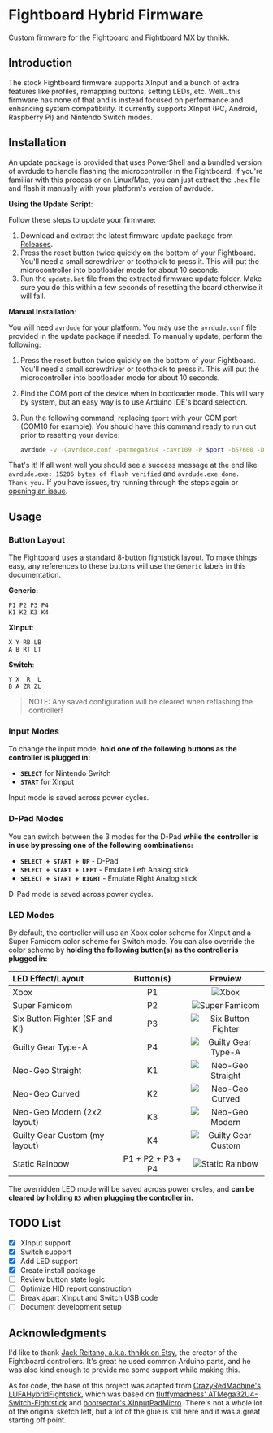 # Fightboard Hybrid Firmware

Custom firmware for the Fightboard and Fightboard MX by thnikk.

## Introduction

The stock Fightboard firmware supports XInput and a bunch of extra features like profiles, remapping buttons, setting LEDs, etc. Well...this firmware has none of that and is instead focused on performance and enhancing system compatibility. It currently supports XInput (PC, Android, Raspberry Pi) and Nintendo Switch modes.

## Installation

An update package is provided that uses PowerShell and a bundled version of avrdude to handle flashing the microcontroller in the Fightboard. If you're familiar with this process or on Linux/Mac, you can just extract the `.hex` file and flash it manually with your platform's version of avrdude.

**Using the Update Script**:

Follow these steps to update your firmware:

1. Download and extract the latest firmware update package from [Releases](https://github.com/FeralAI/FightboardHybrid/releases).
1. Press the reset button twice quickly on the bottom of your Fightboard. You'll need a small screwdriver or toothpick to press it. This will put the microcontroller into bootloader mode for about 10 seconds.
1. Run the `update.bat` file from the extracted firmware update folder. Make sure you do this within a few seconds of resetting the board otherwise it will fail.

**Manual Installation**:

You will need `avrdude` for your platform. You may use the `avrdude.conf` file provided in the update package if needed. To manually update, perform the following:

1. Press the reset button twice quickly on the bottom of your Fightboard. You'll need a small screwdriver or toothpick to press it. This will put the microcontroller into bootloader mode for about 10 seconds.
1. Find the COM port of the device when in bootloader mode. This will vary by system, but an easy way is to use Arduino IDE's board selection.
1. Run the following command, replacing `$port` with your COM port (COM10 for example). You should have this command ready to run out prior to resetting your device:

    ```sh
    avrdude -v -Cavrdude.conf -patmega32u4 -cavr109 -P $port -b57600 -D -Uflash:w:Fightboard.ino.hex:i
    ```

That's it! If all went well you should see a success message at the end like `avrdude.exe: 15206 bytes of flash verified` and `avrdude.exe done.  Thank you.` If you have issues, try running through the steps again or [opening an issue](https://github.com/FeralAI/FightboardHybrid/issues/new).

## Usage

### Button Layout

The Fightboard uses a standard 8-button fightstick layout. To make things easy, any references to these buttons will use the `Generic` labels in this documentation.

**Generic:**

```text
P1 P2 P3 P4
K1 K2 K3 K4
```

**XInput**:

```text
X Y RB LB
A B RT LT
```

**Switch**:

```text
Y X  R  L
B A ZR ZL
```

> NOTE: Any saved configuration will be cleared when reflashing the controller!

### Input Modes

To change the input mode, **hold one of the following buttons as the controller is plugged in:**

* **`SELECT`** for Nintendo Switch
* **`START`** for XInput

Input mode is saved across power cycles.

### D-Pad Modes

You can switch between the 3 modes for the D-Pad **while the controller is in use by pressing one of the following combinations:**

* **`SELECT + START + UP`** - D-Pad
* **`SELECT + START + LEFT`** - Emulate Left Analog stick
* **`SELECT + START + RIGHT`** - Emulate Right Analog stick

D-Pad mode is saved across power cycles.

### LED Modes

By default, the controller will use an Xbox color scheme for XInput and a Super Famicom color scheme for Switch mode. You can also override the color scheme by **holding the following button(s) as the controller is plugged in:**

| LED Effect/Layout | Button(s) | Preview |
| :---------------- | :-------: | :-----: |
| Xbox | P1 | ![Xbox](.assets/images/XBOX.jpg) |
| Super Famicom | P2 | ![Super Famicom](.assets/images/SFC.jpg) |
| Six Button Fighter (SF and KI) | P3 | ![Six Button Fighter](.assets/images/SIX_BUTTON.jpg) |
| Guilty Gear Type-A | P4 | ![Guilty Gear Type-A](.assets/images/GG_TYPE_A.jpg) |
| Neo-Geo Straight | K1 | ![Neo-Geo Straight](.assets/images/NEOGEO_STRAIGHT.jpg) |
| Neo-Geo Curved | K2 | ![Neo-Geo Curved](.assets/images/NEOGEO_CURVED.jpg) |
| Neo-Geo Modern (2x2 layout) | K3 | ![Neo-Geo Modern](.assets/images/NEOGEO_MODERN.jpg) |
| Guilty Gear Custom (my layout) | K4 | ![Guilty Gear Custom](.assets/images/GG_CUSTOM.jpg) |
| Static Rainbow | P1 + P2 + P3 + P4 | ![Static Rainbow](.assets/images/STATIC_RAINBOW.jpg) |

The overridden LED mode will be saved across power cycles, and **can be cleared by holding `R3` when plugging the controller in.**

## TODO List

* [x] XInput support
* [x] Switch support
* [x] Add LED support
* [x] Create install package
* [ ] Review button state logic
* [ ] Optimize HID report construction
* [ ] Break apart XInput and Switch USB code
* [ ] Document development setup

## Acknowledgments

I'd like to thank [Jack Reitano, a.k.a. thnikk on Etsy](https://www.etsy.com/people/thnikk), the creator of the Fightboard controllers. It's great he used common Arduino parts, and he was also kind enough to provide me some support while making this.

As for code, the base of this project was adapted from [CrazyRedMachine's LUFAHybridFightstick](https://github.com/CrazyRedMachine/LUFAHybridFightstick), which was based on [fluffymadness' ATMega32U4-Switch-Fightstick](https://github.com/fluffymadness/ATMega32U4-Switch-Fightstick) and [bootsector's XInputPadMicro](https://github.com/bootsector/XInputPadMicro). There's not a whole lot of the original sketch left, but a lot of the glue is still here and it was a great starting off point.
